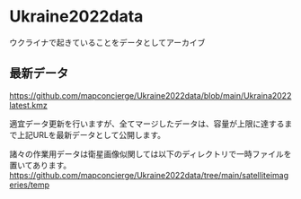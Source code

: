 # Ukraine2022data
ウクライナで起きていることをデータとしてアーカイブ

## 最新データ
https://github.com/mapconcierge/Ukraine2022data/blob/main/Ukraina2022latest.kmz

適宜データ更新を行いますが、全てマージしたデータは、容量が上限に達するまで上記URLを最新データとして公開します。

諸々の作業用データは衛星画像似関しては以下のディレクトリで一時ファイルを置いてあります。
https://github.com/mapconcierge/Ukraine2022data/tree/main/satelliteimageries/temp
